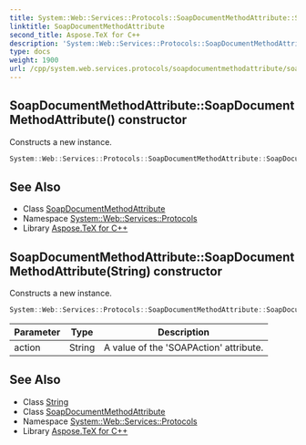 ```yaml
---
title: System::Web::Services::Protocols::SoapDocumentMethodAttribute::SoapDocumentMethodAttribute constructor
linktitle: SoapDocumentMethodAttribute
second_title: Aspose.TeX for C++
description: 'System::Web::Services::Protocols::SoapDocumentMethodAttribute::SoapDocumentMethodAttribute constructor. Constructs a new instance in C++.'
type: docs
weight: 1900
url: /cpp/system.web.services.protocols/soapdocumentmethodattribute/soapdocumentmethodattribute/
---
```

## SoapDocumentMethodAttribute::SoapDocumentMethodAttribute() constructor


Constructs a new instance.

```cpp
System::Web::Services::Protocols::SoapDocumentMethodAttribute::SoapDocumentMethodAttribute()
```

## See Also

* Class [SoapDocumentMethodAttribute](../)
* Namespace [System::Web::Services::Protocols](../../)
* Library [Aspose.TeX for C++](../../../)
## SoapDocumentMethodAttribute::SoapDocumentMethodAttribute(String) constructor


Constructs a new instance.

```cpp
System::Web::Services::Protocols::SoapDocumentMethodAttribute::SoapDocumentMethodAttribute(String action)
```


| Parameter | Type | Description |
| --- | --- | --- |
| action | String | A value of the 'SOAPAction' attribute. |

## See Also

* Class [String](../../../system/string/)
* Class [SoapDocumentMethodAttribute](../)
* Namespace [System::Web::Services::Protocols](../../)
* Library [Aspose.TeX for C++](../../../)
